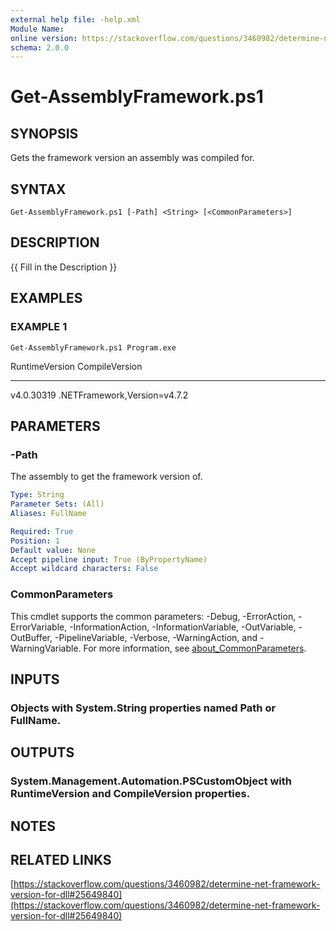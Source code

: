 ```yaml
---
external help file: -help.xml
Module Name:
online version: https://stackoverflow.com/questions/3460982/determine-net-framework-version-for-dll#25649840
schema: 2.0.0
---
```


# Get-AssemblyFramework.ps1

## SYNOPSIS
Gets the framework version an assembly was compiled for.

## SYNTAX

```
Get-AssemblyFramework.ps1 [-Path] <String> [<CommonParameters>]
```

## DESCRIPTION
{{ Fill in the Description }}

## EXAMPLES

### EXAMPLE 1
```
Get-AssemblyFramework.ps1 Program.exe
```

RuntimeVersion CompileVersion
-------------- --------------
v4.0.30319     .NETFramework,Version=v4.7.2

## PARAMETERS

### -Path
The assembly to get the framework version of.

```yaml
Type: String
Parameter Sets: (All)
Aliases: FullName

Required: True
Position: 1
Default value: None
Accept pipeline input: True (ByPropertyName)
Accept wildcard characters: False
```

### CommonParameters
This cmdlet supports the common parameters: -Debug, -ErrorAction, -ErrorVariable, -InformationAction, -InformationVariable, -OutVariable, -OutBuffer, -PipelineVariable, -Verbose, -WarningAction, and -WarningVariable. For more information, see [about_CommonParameters](http://go.microsoft.com/fwlink/?LinkID=113216).

## INPUTS

### Objects with System.String properties named Path or FullName.
## OUTPUTS

### System.Management.Automation.PSCustomObject with RuntimeVersion and CompileVersion properties.
## NOTES

## RELATED LINKS

[https://stackoverflow.com/questions/3460982/determine-net-framework-version-for-dll#25649840](https://stackoverflow.com/questions/3460982/determine-net-framework-version-for-dll#25649840)

